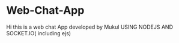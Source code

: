 # Web-Chat-App
Hi this is a web chat App developed by Mukul
USING NODEJS AND SOCKET.IO( including ejs) 
